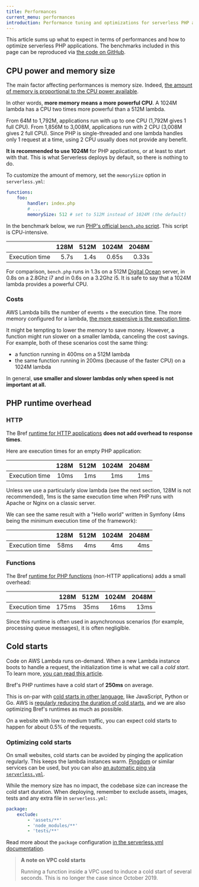 ```yaml
---
title: Performances
current_menu: performances
introduction: Performance tuning and optimizations for serverless PHP applications on AWS Lambda.
---
```


This article sums up what to expect in terms of performances and how to optimize serverless PHP applications. The benchmarks included in this page can be reproduced via [the code on GitHub](https://github.com/brefphp/benchmarks).

## CPU power and memory size

The main factor affecting performances is memory size. Indeed, [the amount of memory is proportional to the CPU power available](https://docs.aws.amazon.com/lambda/latest/dg/resource-model.html).

In other words, **more memory means a more powerful CPU**. A 1024M lambda has a CPU two times more powerful than a 512M lambda.

From 64M to 1,792M, applications run with up to one CPU (1,792M gives 1 full CPU). From 1,856M to 3,008M, applications run with 2 CPU (3,008M gives 2 full CPU). Since PHP is single-threaded and one lambda handles only 1 request at a time, using 2 CPU usually does not provide any benefit.

**It is recommended to use 1024M** for PHP applications, or at least to start with that. This is what Serverless deploys by default, so there is nothing to do.

To customize the amount of memory, set the `memorySize` option in `serverless.yml`:

```yaml
functions:
    foo:
        handler: index.php
        # ...
        memorySize: 512 # set to 512M instead of 1024M (the default)
```

In the benchmark below, we run [PHP's official `bench.php` script](https://github.com/php/php-src/blob/master/Zend/bench.php). This script is CPU-intensive.

|                  | 128M  | 512M | 1024M | 2048M |
|------------------|------:|-----:|------:|------:|
| Execution time   |  5.7s | 1.4s | 0.65s | 0.33s |

For comparison, `bench.php` runs in 1.3s on a 512M [Digital Ocean](https://www.digitalocean.com/) server, in 0.8s on a 2.8Ghz i7 and in 0.6s on a 3.2Ghz i5. It is safe to say that a 1024M lambda provides a powerful CPU.

### Costs

AWS Lambda bills the number of events + the execution time. The more memory configured for a lambda, [the more expensive is the execution time](https://aws.amazon.com/lambda/pricing/).

It might be tempting to lower the memory to save money. However, a function might run slower on a smaller lambda, canceling the cost savings. For example, both of these scenarios cost the same thing:

- a function running in 400ms on a 512M lambda
- the same function running in 200ms (because of the faster CPU) on a 1024M lambda

In general, **use smaller and slower lambdas only when speed is not important at all.**

## PHP runtime overhead

### HTTP

The Bref [runtime for HTTP applications](/docs/runtimes/http.md) **does not add overhead to response times**.

Here are execution times for an empty PHP application:

|                  | 128M  | 512M | 1024M | 2048M |
|------------------|------:|-----:|------:|------:|
| Execution time   |  10ms |  1ms |   1ms |   1ms |

Unless we use a particularly slow lambda (see the next section, 128M is not recommended), 1ms is the same execution time when PHP runs with Apache or Nginx on a classic server.

We can see the same result with a "Hello world" written in Symfony (4ms being the minimum execution time of the framework):

|                  | 128M  | 512M | 1024M | 2048M |
|------------------|------:|-----:|------:|------:|
| Execution time   |  58ms |  4ms |   4ms |   4ms |

### Functions

The Bref [runtime for PHP functions](/docs/runtimes/function.md) (non-HTTP applications) adds a small overhead:

|                  | 128M  | 512M | 1024M | 2048M |
|------------------|------:|-----:|------:|------:|
| Execution time   | 175ms | 35ms |  16ms |  13ms |

Since this runtime is often used in asynchronous scenarios (for example, processing queue messages), it is often negligible.

## Cold starts

Code on AWS Lambda runs on-demand. When a new Lambda instance boots to handle a request, the initialization time is what we call a *cold start*. To learn more, [you can read this article](https://hackernoon.com/im-afraid-you-re-thinking-about-aws-lambda-cold-starts-all-wrong-7d907f278a4f).

Bref's PHP runtimes have a cold start of **250ms** on average.

This is on-par with [cold starts in other language](https://mikhail.io/serverless/coldstarts/aws/), like JavaScript, Python or Go. AWS is [regularly reducing the duration of cold starts](https://levelup.gitconnected.com/aws-lambda-cold-start-language-comparisons-2019-edition-%EF%B8%8F-1946d32a0244), and we are also optimizing Bref's runtimes as much as possible.

On a website with low to medium traffic, you can expect cold starts to happen for about 0.5% of the requests.

### Optimizing cold starts

On small websites, cold starts can be avoided by pinging the application regularly. This keeps the lambda instances warm. [Pingdom](https://www.pingdom.com/) or similar services can be used, but you can also [an automatic ping via `serverless.yml`](/docs/runtimes/http.md#cold-starts).

While the memory size has no impact, the codebase size can increase the cold start duration. When deploying, remember to exclude assets, images, tests and any extra file in `serverless.yml`:

```yaml
package:
    exclude:
        - 'assets/**'
        - 'node_modules/**'
        - 'tests/**'
```

Read more about the `package` configuration [in the serverless.yml documentation](https://serverless.com/framework/docs/providers/aws/guide/packaging#exclude--include).

> **A note on VPC cold starts**
>
> Running a function inside a VPC used to induce a cold start of several seconds. This is no longer the case since October 2019.
